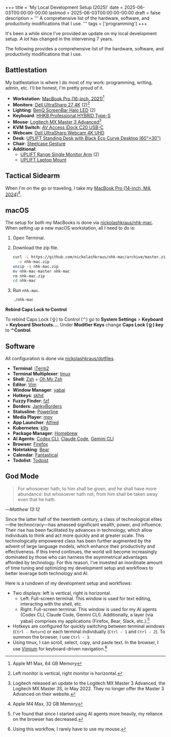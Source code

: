 +++
title = 'My Local Development Setup (2025)'
date = 2025-06-03T00:00:00-00:00
lastmod = 2025-06-03T00:00:00-00:00
draft = false
description = '''
A comprehensive list of the hardware, software, and productivity modifications
that I use.
'''
tags = ['programming']
+++

It's been a while since I've provided an update on my local development setup.
*A lot* has changed in the intervening 7 years.

The following provides a comprehensive list of the hardware, software, and
productivity modifications that I use.

## Battlestation

My battlestation is where I do most of my work: programming, writing, admin,
etc. I'll be honest, I'm pretty proud of it.

- **Workstation**: [MacBook Pro (16-inch, 2021)][MacBook Pro (16-inch, 2021)][^1]
- **Monitors**: [Dell UltraSharp 27 4K][Dell UltraSharp 27 4K] (2)[^2]
- **Lighting**: [BenQ ScreenBar Halo LED][BenQ ScreenBar Halo LED] (2)
- **Keyboard**: [HHKB Professional HYBRID Type-S][HHKB Professional HYBRID Type-S]
- **Mouse**: [Logitech MX Master 3 Advanced][Logitech MX Master 3 Advanced][^3]
- **KVM Switch**: [AV Access iDock C20 USB-C][AV Access iDock C20 USB-C]
- **Webcam**: [Dell UltraSharp Webcam 4K UHD][Dell UltraSharp Webcam 4K UHD]
- **Desk**: [UPLIFT Standing Desk with Black Eco Curve Desktop (60"×30")][UPLIFT Standing Desk]
- **Chair**: [Steelcase Gesture][Steelcase Gesture]
- **Additional**:
  - [UPLIFT Range Single Monitor Arm][UPLIFT Range Single Monitor Arm] (2)
  - [UPLIFT Laptop Mount][UPLIFT Laptop Mount]

## Tactical Sidearm

When I'm on the go or traveling, I take my [MacBook Pro (14-inch, M4,
2024)][MacBook Pro (14-inch, M4, 2024)][^4].

## macOS

The setup for both my MacBooks is done via
[nickolashkraus/nhk-mac][nickolashkraus/nhk-mac]. When setting up a new macOS
workstation, all I need to do is:

1. Open Terminal.
2. Download the zip file.

    ```bash
    curl -L https://github.com/nickolashkraus/nhk-mac/archive/master.zip \
      -o nhk-mac.zip
    unzip -q nhk-mac.zip
    mv nhk-mac-master nhk-mac
    rm nhk-mac.zip
    cd nhk-mac
    ```

3. Run `nhk-mac`.

    ```bash
    ./nhk-mac
    ```

**Rebind Caps Lock to Control**

To rebind Caps Lock (⇪) to Control (⌃) go to
**System Settings** > **Keyboard** > **Keyboard Shortcuts…**.
Under **Modifier Keys** change **Caps Lock (⇪) key** to **⌃Control**.

## Software

All configuration is done via
[nickolashkraus/dotfiles][nickolashkraus/dotfiles].

- **Terminal**: [iTerm2][iTerm2]
- **Terminal Multiplexer**: [tmux][tmux]
- **Shell**: [Zsh][Zsh] + [Oh My Zsh][Oh My Zsh]
- **Editor**: [Vim][Vim]
- **Window Manager**: [yabai][yabai]
- **Hotkeys**: [skhd][skhd]
- **Fuzzy Finder**: [fzf][fzf]
- **Borders**: [JankyBorders][JankyBorders]
- **Statusline**: [Powerline][Powerline]
- **Media Player**: [mpv][mpv]
- **App Launcher**: [Alfred][Alfred]
- **Kubernetes**: [k9s][k9s]
- **Package Manager**: [Homebrew][Homebrew]
- **AI Agents**: [Codex CLI][Codex CLI], [Claude Code][Claude Code], [Gemini CLI][Gemini CLI]
- **Browser**: [Firefox][Firefox]
- **Notetaking**: [Bear][Bear]
- **Calendar**: [Fantastical][Fantastical]
- **Todolist**: [Todoist][Todoist]

## God Mode

>For whosoever hath, to him shall be given, and he shall have more abundance:
>but whosoever hath not, from him shall be taken away even that he hath.

—*Matthew 13:12*

Since the latter half of the twentieth century, a class of technological
elites—the technocracy—has amassed significant wealth, power, and influence.
Their rise has been facilitated by advances in technology, which allow
individuals to think and act more quickly and at greater scale. This
technologically empowered class has been further augmented by the advent of
large language models, which enhance their productivity and effectiveness. If
this trend continues, the world will become increasingly dominated by those who
can harness the asymmetrical advantages afforded by technology. For this
reason, I've invested an inordinate amount of time tuning and optimizing my
development setup and workflows to better leverage both technology and AI.

Here is a rundown of my development setup and workflows:
- Two displays: left is vertical, right is horizontal.
  - Left: Full-screen terminal. This window is used for text editing,
    interacting with the shell, etc.
  - Right: Full-screen terminal. This window is used for my AI agents
    (Codex CLI, Claude Code, Gemini CLI). Additionally, a layer (via yabai)
    comprises my applications (Firefox, Bear, Slack, etc.).[^5]
- Hotkeys are configured for quickly switching between terminal windows
  (`Ctrl - Return`) or each terminal individually (`Ctrl - 1` and `Ctrl - 2`).
  To summon the browser, I use `Ctrl - 3`.
- Using tmux, I can scroll, select, copy, and paste text. In the browser, I use
  [Vimium][Vimium] for keyboard-driven navigation.[^6]

[^1]: Apple M1 Max, 64 GB Memory
[^2]: Left monitor is vertical, right monitor is horizontal.
[^3]: Logitech released an update to the Logitech MX Master 3 Advanced, the
Logitech MX Master 3S, in May 2022. They no longer offer the Master 3 Advanced
on their website.
[^4]: Apple M4 Max, 32 GB Memory
[^5]: I've found that since I started using AI agents more heavily, my reliance
on the browser has decreased.
[^6]: Using this workflow, I rarely have to use my mouse.

[MacBook Pro (16-inch, 2021)]: https://support.apple.com/en-us/111901
[Dell UltraSharp 27 4K]: https://www.dell.com/en-us/shop/dell-ultrasharp-27-4k-usb-c-hub-monitor-u2723qe/apd/210-bdpf/computer-monitors
[BenQ ScreenBar Halo LED]: https://www.benq.com/en-us/lighting/monitor-light/screenbar-halo.html
[HHKB Professional HYBRID Type-S]: https://hhkeyboard.us/hhkb/pro-hybrid-type-s
[AV Access iDock C20 USB-C]: https://www.avaccess.com/products/idock-c20-kvm-switch-docking-station
[Logitech MX Master 3 Advanced]: https://www.logitech.com/en-us/shop/p/mx-master-3s
[Dell UltraSharp Webcam 4K UHD]: https://www.dell.com/en-us/shop/dell-ultrasharp-webcam-wb7022-4k-uhd/apd/319-bbhp/pc-accessories
[UPLIFT Standing Desk]: https://www.upliftdesk.com/uplift-v2-standing-desk-v2-or-v2-commercial
[Steelcase Gesture]: https://www.steelcase.com/products/office-chairs/gesture
[UPLIFT Range Single Monitor Arm]: https://www.upliftdesk.com/range-single-monitor-arm
[UPLIFT Laptop Mount]: https://www.upliftdesk.com/laptop-mount-by-uplift-desk
[MacBook Pro (14-inch, M4, 2024)]: https://support.apple.com/en-us/121552
[nickolashkraus/nhk-mac]: https://github.com/nickolashkraus/nhk-mac
[nickolashkraus/dotfiles]: https://github.com/nickolashkraus/dotfiles
[iTerm2]: https://iterm2.com
[tmux]: https://github.com/tmux/tmux
[Zsh]: https://www.zsh.org
[Oh My Zsh]: https://ohmyz.sh
[Vim]: https://www.vim.org
[yabai]: https://github.com/koekeishiya/yabai
[skhd]: https://github.com/koekeishiya/skhd
[fzf]: https://junegunn.github.io/fzf
[JankyBorders]: https://github.com/FelixKratz/JankyBorders
[Powerline]: https://powerline.readthedocs.io/en/master/index.html
[mpv]: https://mpv.io
[Alfred]: https://www.alfredapp.com
[k9s]: https://k9scli.io
[Homebrew]: https://brew.sh
[Codex CLI]: https://github.com/openai/codex
[Claude Code]: https://github.com/anthropics/claude-code
[Gemini CLI]: https://github.com/google-gemini/gemini-cli
[Firefox]: https://www.mozilla.org/en-US/firefox/new/
[Bear]: https://bear.app
[Fantastical]: https://flexibits.com/fantastical
[Todoist]: https://www.todoist.com
[Vimium]: https://vimium.github.io
